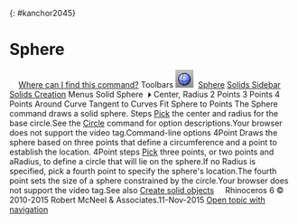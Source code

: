 ---
---

{: #kanchor2045}
# Sphere
 [![images/transparent.gif](images/transparent.gif)Where can I find this command?](javascript:void(0);) Toolbars
![images/sphere.png](images/sphere.png) [Sphere](sphere-toolbar.html)  [Solids Sidebar](solids-sidebar-toolbar.html)  [Solids Creation](solid-creation-toolbar.html) 
Menus
Solid
Sphere![images/menuarrow.gif](images/menuarrow.gif)
Center, Radius
2 Points
3 Points
4 Points
Around Curve
Tangent to Curves
Fit Sphere to Points
The Sphere command draws a solid sphere.
Steps
 [Pick](pick-location.html) the center and radius for the base circle.See the [Circle](circle.html) command for option descriptions.Your browser does not support the video tag.Command-line options
4Point
Draws the sphere based on three points that define a circumference and a point to establish the location.
4Point steps
 [Pick](pick-location.html) three points, or two points and aRadius, to define a circle that will lie on the sphere.If no Radius is specified, pick a fourth point to specify the sphere's location.The fourth point sets the size of a sphere constrained by the circle.Your browser does not support the video tag.See also
 [Create solid objects](sak-solid.html) 
&#160;
&#160;
Rhinoceros 6 © 2010-2015 Robert McNeel &amp; Associates.11-Nov-2015
 [Open topic with navigation](sphere.html) 

